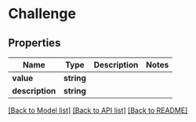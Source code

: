 # Challenge

## Properties
Name | Type | Description | Notes
------------ | ------------- | ------------- | -------------
**value** | **string** |  | 
**description** | **string** |  | 

[[Back to Model list]](../README.md#documentation-for-models) [[Back to API list]](../README.md#documentation-for-api-endpoints) [[Back to README]](../README.md)


